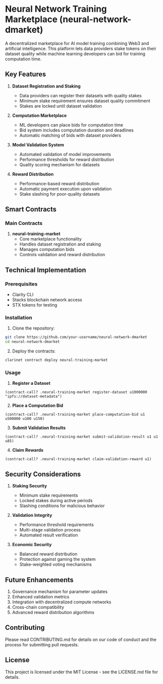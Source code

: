 # Neural Network Training Marketplace (neural-network-dmarket)

A decentralized marketplace for AI model training combining Web3 and artificial intelligence. This platform lets data providers stake tokens on their dataset quality while machine learning developers can bid for training computation time.

## Key Features

1. **Dataset Registration and Staking**
   - Data providers can register their datasets with quality stakes
   - Minimum stake requirement ensures dataset quality commitment
   - Stakes are locked until dataset validation

2. **Computation Marketplace**
   - ML developers can place bids for computation time
   - Bid system includes computation duration and deadlines
   - Automatic matching of bids with dataset providers

3. **Model Validation System**
   - Automated validation of model improvements
   - Performance thresholds for reward distribution
   - Quality scoring mechanism for datasets

4. **Reward Distribution**
   - Performance-based reward distribution
   - Automatic payment execution upon validation
   - Stake slashing for poor-quality datasets

## Smart Contracts

### Main Contracts

1. **neural-training-market**
   - Core marketplace functionality
   - Handles dataset registration and staking
   - Manages computation bids
   - Controls validation and reward distribution

## Technical Implementation

### Prerequisites
- Clarity CLI
- Stacks blockchain network access
- STX tokens for testing

### Installation
1. Clone the repository:
```bash
git clone https://github.com/your-username/neural-network-dmarket
cd neural-network-dmarket
```

2. Deploy the contracts:
```bash
clarinet contract deploy neural-training-market
```

### Usage

1. **Register a Dataset**
```clarity
(contract-call? .neural-training-market register-dataset u1000000 "ipfs://dataset-metadata")
```

2. **Place a Computation Bid**
```clarity
(contract-call? .neural-training-market place-computation-bid u1 u500000 u100 u150)
```

3. **Submit Validation Results**
```clarity
(contract-call? .neural-training-market submit-validation-result u1 u1 u85)
```

4. **Claim Rewards**
```clarity
(contract-call? .neural-training-market claim-validation-reward u1)
```

## Security Considerations

1. **Staking Security**
   - Minimum stake requirements
   - Locked stakes during active periods
   - Slashing conditions for malicious behavior

2. **Validation Integrity**
   - Performance threshold requirements
   - Multi-stage validation process
   - Automated result verification

3. **Economic Security**
   - Balanced reward distribution
   - Protection against gaming the system
   - Stake-weighted voting mechanisms

## Future Enhancements

1. Governance mechanism for parameter updates
2. Enhanced validation metrics
3. Integration with decentralized compute networks
4. Cross-chain compatibility
5. Advanced reward distribution algorithms

## Contributing

Please read CONTRIBUTING.md for details on our code of conduct and the process for submitting pull requests.

## License

This project is licensed under the MIT License - see the LICENSE.md file for details.

